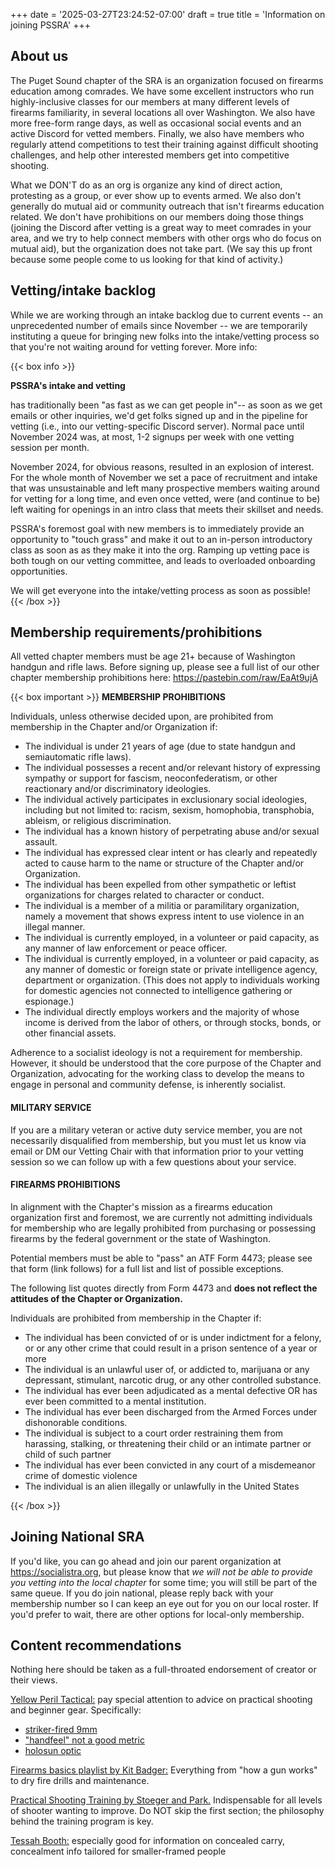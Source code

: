 +++
date = '2025-03-27T23:24:52-07:00'
draft = true
title = 'Information on joining PSSRA'
+++

## About us

The Puget Sound chapter of the SRA is an organization focused on firearms education among comrades. We have some excellent instructors who run highly-inclusive classes for our members at many different levels of firearms familiarity, in several locations all over Washington. We also have more free-form range days, as well as occasional social events and an active Discord for vetted members. Finally, we also have members who regularly attend competitions to test their training against difficult shooting challenges, and help other interested members get into competitive shooting.

What we DON'T do as an org is organize any kind of direct action, protesting as a group, or ever show up to events armed. We also don't generally do mutual aid or community outreach that isn't firearms education related. We don't have prohibitions on our members doing those things (joining the Discord after vetting is a great way to meet comrades in your area, and we try to help connect members with other orgs who do focus on mutual aid), but the organization does not take part. (We say this up front because some people come to us looking for that kind of activity.)

## Vetting/intake backlog
While we are working through an intake backlog due to current events -- an unprecedented number of emails since November -- we are temporarily instituting a queue for bringing new folks into the intake/vetting process so that you're not waiting around for vetting forever. More info:

{{< box info >}}

**PSSRA's intake and vetting** 

has traditionally been "as fast as we can get people in"-- as soon as we get emails or other inquiries, we'd get folks signed up and in the pipeline for vetting (i.e., into our vetting-specific Discord server). Normal pace until November 2024 was, at most, 1-2 signups per week with one vetting session per month.

November 2024, for obvious reasons, resulted in an explosion of interest. For the whole month of November we set a pace of recruitment and intake that was unsustainable and left many prospective members waiting around for vetting for a long time, and even once vetted, were (and continue to be) left waiting for openings in an intro class that meets their skillset and needs.

PSSRA's foremost goal with new members is to immediately provide an opportunity to "touch grass" and make it out to an in-person introductory class as soon as as they make it into the org. Ramping up vetting pace is both tough on our vetting committee, and leads to overloaded onboarding opportunities.

We will get everyone into the intake/vetting process as soon as possible!
{{< /box >}}

## Membership requirements/prohibitions

All vetted chapter members must be age 21+ because of Washington handgun and rifle laws. Before signing up, please see a full list of our other chapter membership prohibitions here: https://pastebin.com/raw/EaAt9ujA

{{< box important >}}
**MEMBERSHIP PROHIBITIONS**

Individuals, unless otherwise decided upon, are prohibited from membership in
the Chapter and/or Organization if:
* The individual is under 21 years of age (due to state handgun and
  semiautomatic rifle laws).
* The individual possesses a recent and/or relevant history of expressing
  sympathy or support for fascism, neoconfederatism, or other reactionary and/or
  discriminatory ideologies.
* The individual actively participates in exclusionary social ideologies,
  including but not limited to: racism, sexism, homophobia, transphobia,
  ableism, or religious discrimination.
* The individual has a known history of perpetrating abuse and/or sexual
  assault.
* The individual has expressed clear intent or has clearly and repeatedly acted
  to cause harm to the name or structure of the Chapter and/or Organization.
* The individual has been expelled from other sympathetic or leftist
  organizations for charges related to character or conduct.
* The individual is a member of a militia or paramilitary organization, namely a
  movement that shows express intent to use violence in an illegal manner.
* The individual is currently employed, in a volunteer or paid capacity, as any
  manner of law enforcement or peace officer.
* The individual is currently employed, in a volunteer or paid capacity, as any
  manner of domestic or foreign state or private intelligence agency, department
  or organization. (This does not apply to individuals working for domestic
  agencies not connected to intelligence gathering or espionage.)
* The individual directly employs workers and the majority of whose income is
  derived from the labor of others, or through stocks, bonds, or other financial
  assets.

Adherence to a socialist ideology is not a requirement for membership. However,
it should be understood that the core purpose of the Chapter and Organization,
advocating for the working class to develop the means to engage in personal and
community defense, is inherently socialist.


#### MILITARY SERVICE

If you are a military veteran or active duty service member, you are not
necessarily disqualified from membership, but you must let us know via email or
DM our Vetting Chair with that information prior to your vetting session so we
can follow up with a few questions about your service.


#### FIREARMS PROHIBITIONS

In alignment with the Chapter's mission as a firearms education organization
first and foremost, we are currently not admitting individuals for membership
who are legally prohibited from purchasing or possessing firearms by the federal
government or the state of Washington.

Potential members must be able to "pass" an ATF Form 4473; please see that form
(link follows) for a full list and list of possible exceptions.

The following list quotes directly from Form 4473 and **does not reflect the
attitudes of the Chapter or Organization.**

Individuals are prohibited from membership in the Chapter if:
* The individual has been convicted of or is under indictment for a felony, or
  or any other crime that could result in a prison sentence of a year or more
* The individual is an unlawful user of, or addicted to, marijuana or any
  depressant, stimulant, narcotic drug, or any other controlled substance.
* The individual has ever been adjudicated as a mental defective OR has ever
  been committed to a mental institution.
* The individual has ever been discharged from the Armed Forces under
  dishonorable conditions.
* The individual is subject to a court order restraining them from harassing,
  stalking, or threatening their child or an intimate partner or child of such
  partner
* The individual has ever been convicted in any court of a misdemeanor crime of
  domestic violence
* The individual is an alien illegally or unlawfully in the United States

{{< /box >}}

## Joining National SRA
If you'd like, you can go ahead and join our parent organization at https://socialistra.org, but please know that *we will not be able to provide you vetting into the local chapter* for some time; you will still be part of the same queue. If you do join national, please reply back with your membership number so I can keep an eye out for you on our local roster. If you'd prefer to wait, there are other options for local-only membership.

## Content recommendations

Nothing here should be taken as a full-throated endorsement of creator or their views.

[Yellow Peril Tactical:](https://www.instagram.com/yellow_peril_tactical/) pay special attention to advice on practical shooting and beginner gear. Specifically:
- [striker-fired 9mm](https://www.instagram.com/p/C-ECpE6yQ1z/)
- ["handfeel" not a good metric](https://www.instagram.com/p/C-WER3MScv3/)
- [holosun optic](https://www.instagram.com/p/DCDDewOSQ_6/)

[Firearms basics playlist by Kit Badger:](https://www.youtube.com/playlist?list=PLZWgLaVdTaF1BNgf1pXu2xLwy5KLjHxG7) Everything from "how a gun works" to dry fire drills and maintenance.

[Practical Shooting Training by Stoeger and Park.](https://www.skyhorsepublishing.com/9781510779358/practical-shooting-training/) Indispensable for all levels of shooter wanting to improve. Do NOT skip the first section; the philosophy behind the training program is key.

[Tessah Booth:](https://www.youtube.com/channel/UCr4V3j2Znf-ZlJ-bnENaQZg) especially good for information on concealed carry, concealment info tailored for smaller-framed people


